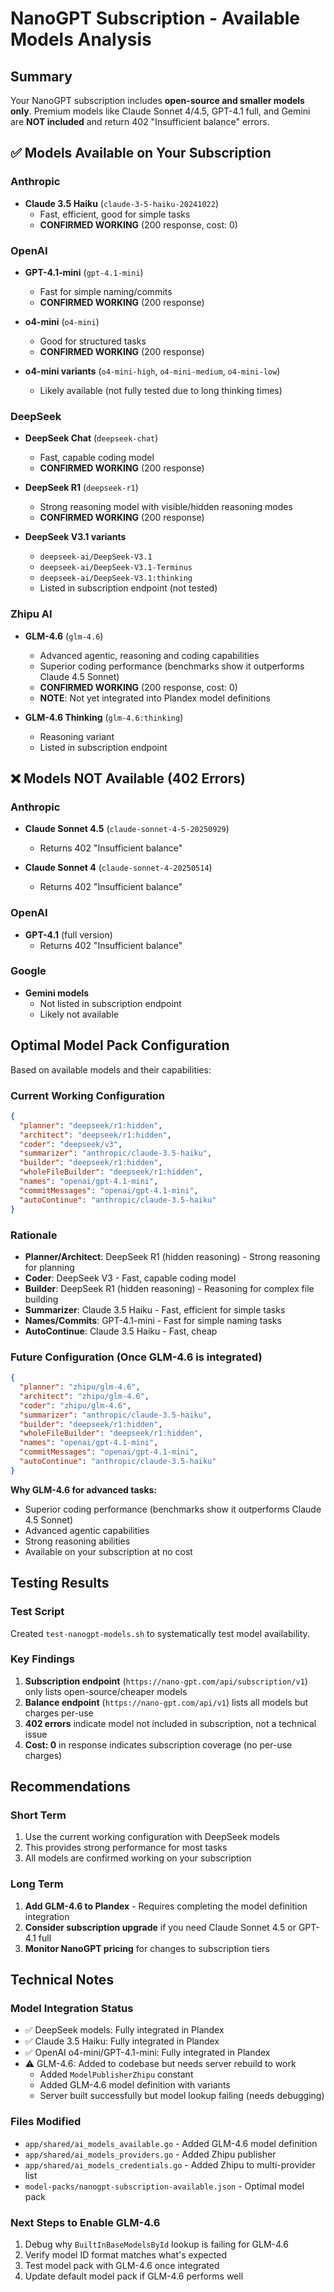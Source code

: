 # NanoGPT Subscription - Available Models Analysis

## Summary

Your NanoGPT subscription includes **open-source and smaller models only**. Premium models like Claude Sonnet 4/4.5, GPT-4.1 full, and Gemini are **NOT included** and return 402 "Insufficient balance" errors.

## ✅ Models Available on Your Subscription

### Anthropic
- **Claude 3.5 Haiku** (`claude-3-5-haiku-20241022`)
  - Fast, efficient, good for simple tasks
  - **CONFIRMED WORKING** (200 response, cost: 0)

### OpenAI
- **GPT-4.1-mini** (`gpt-4.1-mini`)
  - Fast for simple naming/commits
  - **CONFIRMED WORKING** (200 response)
  
- **o4-mini** (`o4-mini`)
  - Good for structured tasks
  - **CONFIRMED WORKING** (200 response)
  
- **o4-mini variants** (`o4-mini-high`, `o4-mini-medium`, `o4-mini-low`)
  - Likely available (not fully tested due to long thinking times)

### DeepSeek
- **DeepSeek Chat** (`deepseek-chat`)
  - Fast, capable coding model
  - **CONFIRMED WORKING** (200 response)
  
- **DeepSeek R1** (`deepseek-r1`)
  - Strong reasoning model with visible/hidden reasoning modes
  - **CONFIRMED WORKING** (200 response)
  
- **DeepSeek V3.1 variants**
  - `deepseek-ai/DeepSeek-V3.1`
  - `deepseek-ai/DeepSeek-V3.1-Terminus`
  - `deepseek-ai/DeepSeek-V3.1:thinking`
  - Listed in subscription endpoint (not tested)

### Zhipu AI
- **GLM-4.6** (`glm-4.6`)
  - Advanced agentic, reasoning and coding capabilities
  - Superior coding performance (benchmarks show it outperforms Claude 4.5 Sonnet)
  - **CONFIRMED WORKING** (200 response, cost: 0)
  - **NOTE**: Not yet integrated into Plandex model definitions

- **GLM-4.6 Thinking** (`glm-4.6:thinking`)
  - Reasoning variant
  - Listed in subscription endpoint

## ❌ Models NOT Available (402 Errors)

### Anthropic
- **Claude Sonnet 4.5** (`claude-sonnet-4-5-20250929`)
  - Returns 402 "Insufficient balance"
  
- **Claude Sonnet 4** (`claude-sonnet-4-20250514`)
  - Returns 402 "Insufficient balance"

### OpenAI
- **GPT-4.1** (full version)
  - Returns 402 "Insufficient balance"

### Google
- **Gemini models**
  - Not listed in subscription endpoint
  - Likely not available

## Optimal Model Pack Configuration

Based on available models and their capabilities:

### Current Working Configuration
```json
{
  "planner": "deepseek/r1:hidden",
  "architect": "deepseek/r1:hidden",
  "coder": "deepseek/v3",
  "summarizer": "anthropic/claude-3.5-haiku",
  "builder": "deepseek/r1:hidden",
  "wholeFileBuilder": "deepseek/r1:hidden",
  "names": "openai/gpt-4.1-mini",
  "commitMessages": "openai/gpt-4.1-mini",
  "autoContinue": "anthropic/claude-3.5-haiku"
}
```

### Rationale
- **Planner/Architect**: DeepSeek R1 (hidden reasoning) - Strong reasoning for planning
- **Coder**: DeepSeek V3 - Fast, capable coding model
- **Builder**: DeepSeek R1 (hidden reasoning) - Reasoning for complex file building
- **Summarizer**: Claude 3.5 Haiku - Fast, efficient for simple tasks
- **Names/Commits**: GPT-4.1-mini - Fast for simple naming tasks
- **AutoContinue**: Claude 3.5 Haiku - Fast, cheap

### Future Configuration (Once GLM-4.6 is integrated)
```json
{
  "planner": "zhipu/glm-4.6",
  "architect": "zhipu/glm-4.6",
  "coder": "zhipu/glm-4.6",
  "summarizer": "anthropic/claude-3.5-haiku",
  "builder": "deepseek/r1:hidden",
  "wholeFileBuilder": "deepseek/r1:hidden",
  "names": "openai/gpt-4.1-mini",
  "commitMessages": "openai/gpt-4.1-mini",
  "autoContinue": "anthropic/claude-3.5-haiku"
}
```

**Why GLM-4.6 for advanced tasks:**
- Superior coding performance (benchmarks show it outperforms Claude 4.5 Sonnet)
- Advanced agentic capabilities
- Strong reasoning abilities
- Available on your subscription at no cost

## Testing Results

### Test Script
Created `test-nanogpt-models.sh` to systematically test model availability.

### Key Findings
1. **Subscription endpoint** (`https://nano-gpt.com/api/subscription/v1`) only lists open-source/cheaper models
2. **Balance endpoint** (`https://nano-gpt.com/api/v1`) lists all models but charges per-use
3. **402 errors** indicate model not included in subscription, not a technical issue
4. **Cost: 0** in response indicates subscription coverage (no per-use charges)

## Recommendations

### Short Term
1. Use the current working configuration with DeepSeek models
2. This provides strong performance for most tasks
3. All models are confirmed working on your subscription

### Long Term
1. **Add GLM-4.6 to Plandex** - Requires completing the model definition integration
2. **Consider subscription upgrade** if you need Claude Sonnet 4.5 or GPT-4.1 full
3. **Monitor NanoGPT pricing** for changes to subscription tiers

## Technical Notes

### Model Integration Status
- ✅ DeepSeek models: Fully integrated in Plandex
- ✅ Claude 3.5 Haiku: Fully integrated in Plandex
- ✅ OpenAI o4-mini/GPT-4.1-mini: Fully integrated in Plandex
- ⚠️ GLM-4.6: Added to codebase but needs server rebuild to work
  - Added `ModelPublisherZhipu` constant
  - Added GLM-4.6 model definition with variants
  - Server built successfully but model lookup failing (needs debugging)

### Files Modified
- `app/shared/ai_models_available.go` - Added GLM-4.6 model definition
- `app/shared/ai_models_providers.go` - Added Zhipu publisher
- `app/shared/ai_models_credentials.go` - Added Zhipu to multi-provider list
- `model-packs/nanogpt-subscription-available.json` - Optimal model pack

### Next Steps to Enable GLM-4.6
1. Debug why `BuiltInBaseModelsById` lookup is failing for GLM-4.6
2. Verify model ID format matches what's expected
3. Test model pack with GLM-4.6 once integrated
4. Update default model pack if GLM-4.6 performs well

